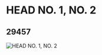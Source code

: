 # HEAD NO. 1, NO. 2
## 29457
![HEAD NO. 1, NO. 2](https://lc-www-live-s.legocdn.com/media/bricks/5/2/6174261.jpg)